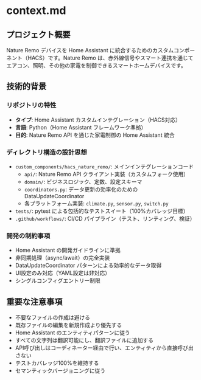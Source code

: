 # context.md

## プロジェクト概要

Nature Remo デバイスを Home Assistant に統合するためのカスタムコンポーネント（HACS）です。Nature Remo は、赤外線信号やスマート連携を通じてエアコン、照明、その他の家電を制御できるスマートホームデバイスです。

## 技術的背景

### リポジトリの特性
- **タイプ**: Home Assistant カスタムインテグレーション（HACS対応）
- **言語**: Python（Home Assistant フレームワーク準拠）
- **目的**: Nature Remo API を通じた家電制御の Home Assistant 統合

### ディレクトリ構造の設計思想
- `custom_components/hacs_nature_remo/`: メインインテグレーションコード
  - `api/`: Nature Remo API クライアント実装（カスタムフォーク使用）
  - `domain/`: ビジネスロジック、定数、設定スキーマ
  - `coordinators.py`: データ更新の効率化のための DataUpdateCoordinator
  - 各プラットフォーム実装: `climate.py`, `sensor.py`, `switch.py`
- `tests/`: pytest による包括的なテストスイート（100%カバレッジ目標）
- `.github/workflows/`: CI/CD パイプライン（テスト、リンティング、検証）

### 開発の制約事項
- Home Assistant の開発ガイドラインに準拠
- 非同期処理（async/await）の完全実装
- DataUpdateCoordinator パターンによる効率的なデータ取得
- UI設定のみ対応（YAML設定は非対応）
- シングルコンフィグエントリー制限

## 重要な注意事項

- 不要なファイルの作成は避ける
- 既存ファイルの編集を新規作成より優先する
- Home Assistant のエンティティパターンに従う
- すべての文字列は翻訳可能にし、翻訳ファイルに追加する
- API呼び出しはコーディネーター経由で行い、エンティティから直接呼び出さない
- テストカバレッジ100%を維持する
- セマンティックバージョニングに従う